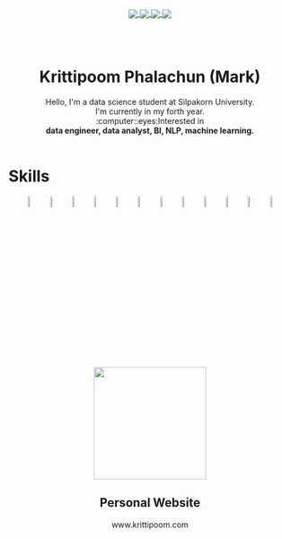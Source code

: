 <div align='center'>
  
<a href="https://github.com/Krittipoom/python-machine-learning-example-and-explanation">
  <img align="center" src="https://github-readme-stats-sigma-five.vercel.app/api/pin/?username=Krittipoom&repo=python-machine-learning-example-and-explanation&theme=chartreuse-dark" />
</a>
  
<a href="https://github.com/Krittipoom/FOR-fake-or-real-dataset-classification">
  <img align="center" src="https://github-readme-stats-sigma-five.vercel.app/api/pin/?username=Krittipoom&repo=FOR-fake-or-real-dataset-classification&theme=chartreuse-dark" />
</a>
  
<a href="https://github.com/Krittipoom/django-web-social">
  <img align="center" src="https://github-readme-stats-sigma-five.vercel.app/api/pin/?username=Krittipoom&repo=django-web-social&theme=chartreuse-dark" />
</a>
  
<a href="https://github.com/Krittipoom/django-laptopstore">
  <img align="center" src="https://github-readme-stats-sigma-five.vercel.app/api/pin/?username=Krittipoom&repo=django-laptopstore&theme=chartreuse-dark" />
</a>
  
<br><br>
  
  <h1 align='center'>Krittipoom Phalachun (Mark)</h1>
  
  <p align='center'>Hello, I'm a data science student at Silpakorn University. <br>I'm currently in my forth year.
    <br>:computer::eyes:Interested in <br><b>data engineer, data analyst, BI, NLP, machine learning.</b><br><br>
  </p>
  
</div>

<h1>Skills</h1>

<div align='center'>
  <p float="left">
    <img src="https://raw.githubusercontent.com/Krittipoom/Krittipoom.github.io/main/static/img/icons/python.webp" width="7%" />
    <img src="https://raw.githubusercontent.com/Krittipoom/Krittipoom.github.io/main/static/img/icons/powerbi.webp" width="7%" />
    <img src="https://raw.githubusercontent.com/Krittipoom/Krittipoom.github.io/main/static/img/icons/tableau.webp" width="7%" />
    <img src="https://raw.githubusercontent.com/Krittipoom/Krittipoom.github.io/main/static/img/icons/django.webp" width="7%" />
    <img src="https://raw.githubusercontent.com/Krittipoom/Krittipoom.github.io/main/static/img/icons/javascript.webp" width="7%" />
    <img src="https://raw.githubusercontent.com/Krittipoom/Krittipoom.github.io/main/static/img/icons/html.webp" width="7%" />
    <img src="https://raw.githubusercontent.com/Krittipoom/Krittipoom.github.io/main/static/img/icons/css.webp" width="7%" />
    <img src="https://raw.githubusercontent.com/Krittipoom/Krittipoom.github.io/main/static/img/icons/mysql.webp" width="7%" />
    <img src="https://raw.githubusercontent.com/Krittipoom/Krittipoom.github.io/main/static/img/icons/rapidminer.webp" width="7%" />
    <img src="https://raw.githubusercontent.com/Krittipoom/Krittipoom.github.io/main/static/img/icons/weka.webp" width="7%" />
    <img src="https://raw.githubusercontent.com/Krittipoom/Krittipoom.github.io/main/static/img/icons/excel.webp" width="7%" />
    <img src="https://raw.githubusercontent.com/Krittipoom/Krittipoom.github.io/main/static/img/icons/linux.webp" width="7%" />
  </p>
</div>
<br>

<div align='center'>
  <img height='200vh;' src='https://github-readme-stats-sigma-five.vercel.app/api/top-langs/?username=Krittipoom&theme=chartreuse-dark&layout=compact'>
  <h2>Personal Website</h2>
  <a style='text-decoration:none;' href="https://www.krittipoom.com">www.krittipoom.com</a>
</div>

#
